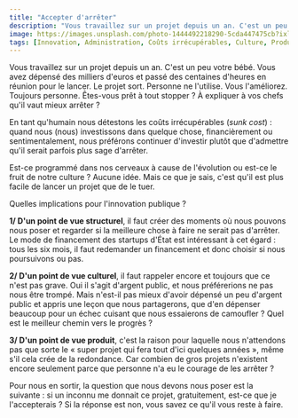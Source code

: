 ```yaml
---
title: "Accepter d'arrêter"
description: "Vous travaillez sur un projet depuis un an. C'est un peu votre bébé. Vous avez dépensé des milliers d'euros et passé des centaines d'heures en réunion pour le lancer. Le projet sort. Personne ne l'utilise."
image: https://images.unsplash.com/photo-1444492218290-5cda447475cb?ixlib=rb-1.2.1&ixid=eyJhcHBfaWQiOjEyMDd9&auto=format&fit=crop&w=800&q=80
tags: [Innovation, Administration, Coûts irrécupérables, Culture, Produit]
---
```


Vous travaillez sur un projet depuis un an. C'est un peu votre bébé. Vous avez dépensé des milliers d'euros et passé des centaines d'heures en réunion pour le lancer. Le projet sort. Personne ne l'utilise. Vous l'améliorez. Toujours personne. Êtes-vous prêt à tout stopper ? À expliquer à vos chefs qu'il vaut mieux arrêter ?

En tant qu'humain nous détestons les coûts irrécupérables (_sunk cost_) : quand nous (nous) investissons dans quelque chose, financièrement ou sentimentalement, nous préférons continuer d'investir plutôt que d'admettre qu'il serait parfois plus sage d'arrêter.

Est-ce programmé dans nos cerveaux à cause de l'évolution ou est-ce le fruit de notre culture ? Aucune idée. Mais ce que je sais, c'est qu'il est plus facile de lancer un projet que de le tuer.

Quelles implications pour l'innovation publique ?

**1/ D'un point de vue structurel**, il faut créer des moments où nous pouvons nous poser et regarder si la meilleure chose à faire ne serait pas d'arrêter. Le mode de financement des startups d'État est intéressant à cet égard : tous les six mois, il faut redemander un financement et donc choisir si nous poursuivons ou pas.

**2/ D'un point de vue culturel**, il faut rappeler encore et toujours que ce n'est pas grave. Oui il s'agit d'argent public, et nous préférerions ne pas nous être trompé. Mais n'est-il pas mieux d'avoir dépensé un peu d'argent public et appris une leçon que nous partagerons, que d'en dépenser beaucoup pour un échec cuisant que nous essaierons de camoufler ? Quel est le meilleur chemin vers le progrès ?

**3/ D'un point de vue produit**, c'est la raison pour laquelle nous n'attendons pas que sorte le « super projet qui fera tout d'ici quelques années », même s'il cela crée de la redondance. Car combien de gros projets n'existent encore seulement parce que personne n'a eu le courage de les arrêter ?

Pour nous en sortir, la question que nous devons nous poser est la suivante : si un inconnu me donnait ce projet, gratuitement, est-ce que je l'accepterais ? Si la réponse est non, vous savez ce qu'il vous reste à faire.
